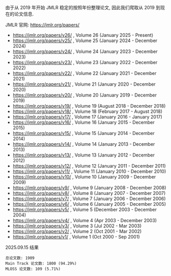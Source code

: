 由于从 2019 年开始 JMLR 稳定的按照年份整理论文, 因此我们爬取从 2019 到现在的论文信息.

JMLR 官网: https://jmlr.org/papers/

- https://jmlr.org/papers/v26/ , Volume 26 (January 2025 - Present)
- https://jmlr.org/papers/v25/ , Volume 25 (January 2024 - December 2024)
- https://jmlr.org/papers/v24/ , Volume 24 (January 2023 - December 2023)
- https://jmlr.org/papers/v23/ , Volume 23 (January 2022 - December 2022)
- https://jmlr.org/papers/v22/ , Volume 22 (January 2021 - December 2021)
- https://jmlr.org/papers/v21/ , Volume 21 (January 2020 - December 2020)
- https://jmlr.org/papers/v20/ , Volume 20 (January 2019 - December 2019)
- https://jmlr.org/papers/v19/ , Volume 19 (August 2018 - December 2018)
- https://jmlr.org/papers/v18/ , Volume 18 (February 2017 - August 2018)
- https://jmlr.org/papers/v17/ , Volume 17 (January 2016 - January 2017)
- https://jmlr.org/papers/v16/ , Volume 16 (January 2015 - December 2015)
- https://jmlr.org/papers/v15/ , Volume 15 (January 2014 - December 2014)
- https://jmlr.org/papers/v14/ , Volume 14 (January 2013 - December 2013)
- https://jmlr.org/papers/v13/ , Volume 13 (January 2012 - December 2012)
- https://jmlr.org/papers/v12/ , Volume 12 (January 2011 - December 2011)
- https://jmlr.org/papers/v11/ , Volume 11 (January 2010 - December 2010)
- https://jmlr.org/papers/v10/ , Volume 10 (January 2009 - December 2009)
- https://jmlr.org/papers/v9/ , Volume 9 (January 2008 - December 2008)
- https://jmlr.org/papers/v8/ , Volume 8 (January 2007 - December 2007)
- https://jmlr.org/papers/v7/ , Volume 7 (January 2006 - December 2006)
- https://jmlr.org/papers/v6/ , Volume 6 (January 2005 - December 2005)
- https://jmlr.org/papers/v5/ , Volume 5 (December 2003 - December 2004)
- https://jmlr.org/papers/v4/ , Volume 4 (Apr 2003 - December 2003)
- https://jmlr.org/papers/v3/ , Volume 3 (Jul 2002 - Mar 2003)
- https://jmlr.org/papers/v2/ , Volume 2 (Oct 2001 - Mar 2002)
- https://jmlr.org/papers/v1/ , Volume 1 (Oct 2000 - Sep 2001)

2025.09.15 结果

```
总论文数: 1909
Main Track 论文数: 1800 (94.29%)
MLOSS 论文数: 109 (5.71%)
```
